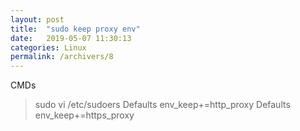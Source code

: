 ```yaml
---
layout: post
title:  "sudo keep proxy env"
date:   2019-05-07 11:30:13
categories: Linux
permalink: /archivers/8
---
```


CMDs
> sudo vi /etc/sudoers
> Defaults      env_keep+=http_proxy
> Defaults      env_keep+=https_proxy

